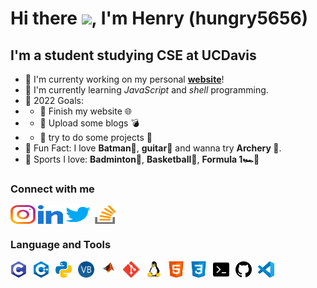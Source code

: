 # **Hi there** <img src="https://media.giphy.com/media/hvRJCLFzcasrR4ia7z/giphy.gif" width="25px">, I'm **Henry** (**hungry5656**)

## I'm a student studying **CSE** at **UCDavis**

- 📝 I'm currenty working on my personal **[website]**!
- 🌱 I'm currently learning *JavaScript* and *shell* programming.
- 🚩 2022 Goals:
- - 🔲 Finish my website 🌐
- - 🔲 Upload some blogs 💣
- - 🔲 try to do some projects 📂
- 👀 Fun Fact: I love **Batman🦇**, **guitar🎸** and wanna try **Archery 🏹**.
- 🏃 Sports I love: **Badminton🏸**, **Basketball🏀**, **Formula 1🏎️🏁**

### Connect with me

[<img align="center" src="img/instagram.svg" alt="Instagram" height="30" width="40" />][Instagram]
[<img align="center" src="img/linkedin.svg" alt="Linkedin" height="30" width="40" />][Linkedin]
[<img align="center" src="img/twitter.svg" alt="Twitter" height="30" width="40" />][Twitter]
[<img align="center" src="img/stack-overflow.svg" alt="Stack-Overflow" height="30" width="40" />][Stack-Overflow]


### Language and Tools

[<img align="left" alt="C" width="26px" src="img/c.svg" style="padding-right:10px;" />](http://www.open-std.org/jtc1/sc22/wg14/)
[<img align="left" alt="C++" width="26px" src="img/cpp.svg" style="padding-right:10px;" />](https://isocpp.org/)
[<img align="left" alt="Python" width="26px" src="img/python.svg" style="padding-right:10px;" />](https://www.python.org/)
[<img align="left" alt="VB.NET" width="26px" src="img/VB_NET.svg" style="padding-right:10px;" />](https://docs.microsoft.com/en-us/dotnet/visual-basic/)
[<img align="left" alt="Matlab" width="26px" src="img/matlab.svg" style="padding-right:10px;" />](https://www.mathworks.com/)
[<img align="left" alt="Git" width="26px" src="img/git.svg" style="padding-right:10px;" />](https://git-scm.com/)
[<img align="left" alt="Linux" width="26px" src="img/linux.svg" style="padding-right:10px;" />](https://www.linux.org/)
[<img align="left" alt="HTML" width="26px" src="img/html.svg" style="padding-right:10px;" />](https://html.spec.whatwg.org/)
[<img align="left" alt="CSS" width="26px" src="img/css.svg" style="padding-right:10px;" />](https://www.w3.org/TR/CSS/#css)
[<img align="left" alt="Terminal" width="26px" src="img/terminal.svg" style="padding-right:10px;" />](https://www.gnu.org/software/bash/)
[<img align="left" alt="Github" width="26px" src="img/github.svg" style="padding-right:10px;" />](https://github.com/)
[<img align="left" alt="Visual Studio Code" width="26px" src="img/vscode.svg" style="padding-right:10px;" />](https://code.visualstudio.com/)


[website]: https://www.hungry5656.top
[Twitter]: https://twitter.com/hungry5656
[Instagram]: https://instagram.com/hungry5656_
[Linkedin]: https://www.linkedin.com/in/sizhuo-sun-8529541b2/
[Stack-Overflow]: https://stackoverflow.com/users/11640053/
